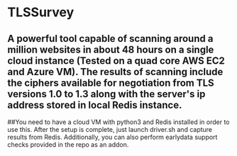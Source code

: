 # TLSSurvey
## A powerful tool capable of scanning around a million websites in about 48 hours on a single cloud instance (Tested on a quad core AWS EC2 and Azure VM). The results of scanning include the ciphers available for negotiation from TLS versions 1.0 to 1.3 along with the server's ip address stored in local Redis instance.
##You need to have a cloud VM with python3 and Redis installed in order to use this. After the setup is complete, just launch driver.sh and capture results from Redis. Additionally, you can also perform earlydata support checks provided in the repo as an addon.
